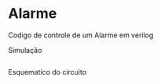 # Alarme
Codigo de controle de um Alarme em verilog

Simulação

<img src="https://i.imgur.com/W53uZgj.png" alt= "">


Esquematico do circuito

<img src="https://i.imgur.com/RsbBpCe.png" alt="">
